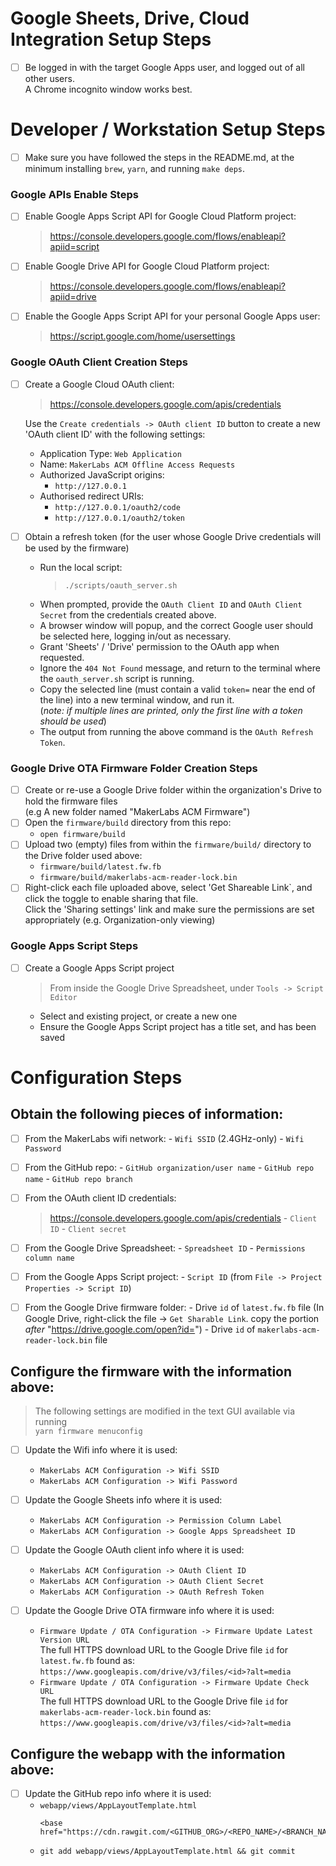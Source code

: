 # Google Sheets, Drive, Cloud Integration Setup Steps
- [ ] Be logged in with the target Google Apps user, and logged out of all other users.  
      A Chrome incognito window works best.

# Developer / Workstation Setup Steps
- [ ] Make sure you have followed the steps in the README.md, at the minimum installing `brew`, `yarn`, and running `make deps`.

### Google APIs Enable Steps
- [ ] Enable Google Apps Script API for Google Cloud Platform project:
    > https://console.developers.google.com/flows/enableapi?apiid=script

- [ ] Enable Google Drive API for Google Cloud Platform project:
    > https://console.developers.google.com/flows/enableapi?apiid=drive

- [ ] Enable the Google Apps Script API for your personal Google Apps user:
    > https://script.google.com/home/usersettings

### Google OAuth Client Creation Steps
- [ ] Create a Google Cloud OAuth client:
    > https://console.developers.google.com/apis/credentials
  
  Use the `Create credentials -> OAuth client ID` button to create a new 'OAuth client ID' with the following settings:
    - Application Type: `Web Application`
    - Name: `MakerLabs ACM Offline Access Requests`
    - Authorized JavaScript origins:
        -  `http://127.0.0.1`
    - Authorised redirect URIs:
        - `http://127.0.0.1/oauth2/code`
        - `http://127.0.0.1/oauth2/token`

- [ ] Obtain a refresh token (for the user whose Google Drive credentials will be used by the firmware)
  - Run the local script:
    > `./scripts/oauth_server.sh`
  - When prompted, provide the `OAuth Client ID` and `OAuth Client Secret` from the credentials created above.
  - A browser window will popup, and the correct Google user should be selected here, logging in/out as necessary.
  - Grant 'Sheets' / 'Drive' permission to the OAuth app when requested.
  - Ignore the `404 Not Found` message, and return to the terminal where the `oauth_server.sh` script is running.
  - Copy the selected line (must contain a valid `token=` near the end of the line) into a new terminal window, and run it.  
    (_note: if multiple lines are printed, only the first line with a token should be used_)
  - The output from running the above command is the `OAuth Refresh Token`.

### Google Drive OTA Firmware Folder Creation Steps
- [ ] Create or re-use a Google Drive folder within the organization's Drive to hold the firmware files  
    (e.g A new folder named "MakerLabs ACM Firmware")
- [ ] Open the `firmware/build` directory from this repo:
    - `open firmware/build`
- [ ] Upload two (empty) files from within the `firmware/build/` directory to the Drive folder used above:
    - `firmware/build/latest.fw.fb`
    - `firmware/build/makerlabs-acm-reader-lock.bin`
- [ ] Right-click each file uploaded above, select 'Get Shareable Link`, and click the toggle to enable sharing that file.  
      Click the 'Sharing settings' link and make sure the permissions are set appropriately (e.g. Organization-only viewing)

### Google Apps Script Steps
- [ ] Create a Google Apps Script project
    > From inside the Google Drive Spreadsheet, under `Tools -> Script Editor`
    - Select and existing project, or create a new one
    - Ensure the Google Apps Script project has a title set, and has been saved

# Configuration Steps
## Obtain the following pieces of information:
- [ ] From the MakerLabs wifi network:
      - `Wifi SSID` (2.4GHz-only)
      - `Wifi Password`

- [ ] From the GitHub repo:
      - `GitHub organization/user name`
      - `GitHub repo name`
      - `GitHub repo branch`

- [ ] From the OAuth client ID credentials:
    > https://console.developers.google.com/apis/credentials
      - `Client ID`
      - `Client secret`

- [ ] From the Google Drive Spreadsheet:
      - `Spreadsheet ID`
      - `Permissions column name`

- [ ] From the Google Apps Script project:
      - `Script ID` (from `File -> Project Properties -> Script ID`)

- [ ] From the Google Drive firmware folder:
      - Drive `id` of `latest.fw.fb` file (In Google Drive, right-click the file -> `Get Sharable Link`. copy the portion *after* "https://drive.google.com/open?id=")
      - Drive `id` of `makerlabs-acm-reader-lock.bin` file

## Configure the firmware with the information above:
> The following settings are modified in the text GUI available via running  
> `yarn firmware menuconfig`
- [ ] Update the Wifi info where it is used:
    - `MakerLabs ACM Configuration -> Wifi SSID`
    - `MakerLabs ACM Configuration -> Wifi Password`

- [ ] Update the Google Sheets info where it is used:
    - `MakerLabs ACM Configuration -> Permission Column Label`
    - `MakerLabs ACM Configuration -> Google Apps Spreadsheet ID`

- [ ] Update the Google OAuth client info where it is used:
    - `MakerLabs ACM Configuration -> OAuth Client ID`
    - `MakerLabs ACM Configuration -> OAuth Client Secret`
    - `MakerLabs ACM Configuration -> OAuth Refresh Token`

- [ ] Update the Google Drive OTA firmware info where it is used:
    - `Firmware Update / OTA Configuration -> Firmware Update Latest Version URL`  
      The full HTTPS download URL to the Google Drive file `id` for `latest.fw.fb`
      found as: `https://www.googleapis.com/drive/v3/files/<id>?alt=media`
    - `Firmware Update / OTA Configuration -> Firmware Update Check URL`  
      The full HTTPS download URL to the Google Drive file `id` for `makerlabs-acm-reader-lock.bin`
      found as: `https://www.googleapis.com/drive/v3/files/<id>?alt=media`

## Configure the webapp with the information above:
- [ ] Update the GitHub repo info where it is used:
    - `webapp/views/AppLayoutTemplate.html`  
      ```
      <base href="https://cdn.rawgit.com/<GITHUB_ORG>/<REPO_NAME>/<BRANCH_NAME>/webcomponents/bower_components/">
      ```
    - `git add webapp/views/AppLayoutTemplate.html && git commit`
